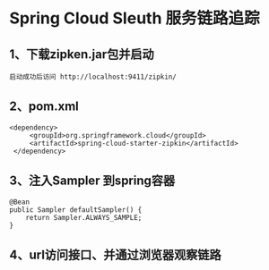 Spring Cloud Sleuth 服务链路追踪
===

1、下载zipken.jar包并启动
---
    启动成功后访问 http://localhost:9411/zipkin/

2、pom.xml
---
    <dependency>
         <groupId>org.springframework.cloud</groupId>
         <artifactId>spring-cloud-starter-zipkin</artifactId>
     </dependency>   

3、注入Sampler 到spring容器
---
    @Bean
    public Sampler defaultSampler() {
        return Sampler.ALWAYS_SAMPLE;
    }

4、url访问接口、并通过浏览器观察链路
---